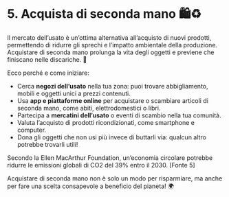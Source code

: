 # 5. Acquista di seconda mano 🛍️♻️

Il mercato dell’usato è un’ottima alternativa all’acquisto di nuovi prodotti, permettendo di ridurre gli sprechi e l’impatto ambientale della produzione. Acquistare di seconda mano prolunga la vita degli oggetti e previene che finiscano nelle discariche. 🌱

Ecco perché e come iniziare:

- Cerca **negozi dell’usato** nella tua zona: puoi trovare abbigliamento, mobili e oggetti unici a prezzi contenuti.
- Usa **app e piattaforme online** per acquistare o scambiare articoli di seconda mano, come abiti, elettrodomestici o libri.
- Partecipa a **mercatini dell’usato** o eventi di scambio nella tua comunità.
- Valuta l’acquisto di prodotti ricondizionati, come smartphone e computer.
- Dona gli oggetti che non usi più invece di buttarli via: qualcun altro potrebbe trovarli utili!

Secondo la Ellen MacArthur Foundation, un’economia circolare potrebbe ridurre le emissioni globali di CO2 del 39% entro il 2030. [Fonte 5]

Acquistare di seconda mano non è solo un modo per risparmiare, ma anche per fare una scelta consapevole a beneficio del pianeta! 🌍

